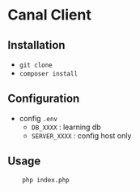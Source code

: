 # Canal Client
## Installation
- `git clone`
- `composer install`

## Configuration
- config `.env`
    - `DB_XXXX` : learning db
    - `SERVER_XXXX` : config host only
    
## Usage
```
    php index.php
```
